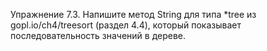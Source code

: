 Упражнение 7.3. Напишите метод String для типа *tree из gopl.io/ch4/treesort (раздел 4.4), который показывает последовательность значений в дереве.
